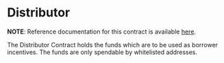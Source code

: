 # Distributor

**NOTE**: Reference documentation for this contract is available [here](https://docs.anchorprotocol.com/smart-contracts/anchor-token/distributor).

The Distributor Contract holds the funds which are to be used as borrower incentives. The funds 
are only spendable by whitelisted addresses.
